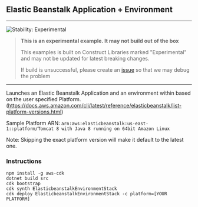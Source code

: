## Elastic Beanstalk Application + Environment
<!--BEGIN STABILITY BANNER-->
---

![Stability: Experimental](https://img.shields.io/badge/stability-Experimental-important.svg?style=for-the-badge)

> **This is an experimental example. It may not build out of the box**
>
> This examples is built on Construct Libraries marked "Experimental" and may not be updated for latest breaking changes.
>
> If build is unsuccessful, please create an [issue](https://github.com/aws-samples/aws-cdk-examples/issues/new) so that we may debug the problem 

---
<!--END STABILITY BANNER-->

Launches an Elastic Beanstalk Application and an environment within based on the user specified Platform. (https://docs.aws.amazon.com/cli/latest/reference/elasticbeanstalk/list-platform-versions.html)

Sample Platform ARN: `arn:aws:elasticbeanstalk:us-east-1::platform/Tomcat 8 with Java 8 running on 64bit Amazon Linux`

Note: Skipping the exact platform version will make it default to the latest one. 

### Instructions
 
```
npm install -g aws-cdk
dotnet build src
cdk bootstrap
cdk synth ElasticbeanstalkEnvironmentStack
cdk deploy ElasticbeanstalkEnvironmentStack -c platform=[YOUR PLATFORM]
```